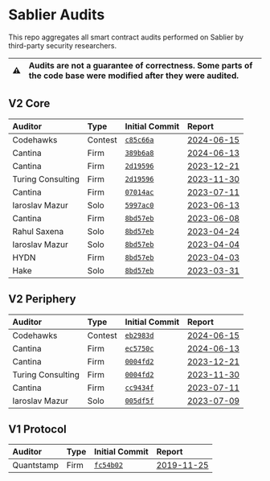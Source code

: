 # Sablier Audits

This repo aggregates all smart contract audits performed on Sablier by third-party security researchers.

| :warning: | Audits are not a guarantee of correctness. Some parts of the code base were modified after they were audited. |
| --------- | :------------------------------------------------------------------------------------------------------------ |

## V2 Core

[c85c66a]: https://github.com/sablier-labs/v2-core/tree/c85c66ac0a3f3f287ba10a5c267c1ce67d1b6aeb
[389b6a8]: https://github.com/sablier-labs/v2-core/tree/389b6a86ab705c561ec4212cc0e2c92f1892fa85
[2d19596]: https://github.com/sablier-labs/v2-core/tree/2d19596e02e6c7ddab15ece1d140addee4d6f10c
[07014ac]: https://github.com/sablier-labs/v2-core/tree/07014ac599908207934f0f5831471e10c8ab3447
[8bd57eb]: https://github.com/sablier-labs/v2-core/tree/8bd57ebb31fddf6ef262477e5a378027db8b85d8
[5997ac0]: https://github.com/sablier-labs/v2-core/tree/5997ac05751960259c03aa166158d5db8aea1675

| Auditor           | Type    | Initial Commit       | Report                                         |
| :---------------- | :------ | :------------------- | :--------------------------------------------- |
| Codehawks         | Contest | [`c85c66a`][c85c66a] | [2024-06-15](./v2/core/codehawk-2024-06-15.md) |
| Cantina           | Firm    | [`389b6a8`][389b6a8] | [2024-06-13](./v2/core/cantina-2024-06-13.pdf) |
| Cantina           | Firm    | [`2d19596`][2d19596] | [2023-12-21](./v2/core/cantina-2023-12-21.pdf) |
| Turing Consulting | Firm    | [`2d19596`][2d19596] | [2023-11-30](./v2/core/turing-2023-11-30.pdf)  |
| Cantina           | Firm    | [`07014ac`][07014ac] | [2023-07-11](./v2/core/cantina-2023-07-11.pdf) |
| Iaroslav Mazur    | Solo    | [`5997ac0`][5997ac0] | [2023-06-13](./v2/core/iaro-2023-06-13.pdf)    |
| Cantina           | Firm    | [`8bd57eb`][8bd57eb] | [2023-06-08](./v2/core/cantina-2023-06-08.pdf) |
| Rahul Saxena      | Solo    | [`8bd57eb`][8bd57eb] | [2023-04-24](./v2/core/rahul-2023-04-24.pdf)   |
| Iaroslav Mazur    | Solo    | [`8bd57eb`][8bd57eb] | [2023-04-04](./v2/core/iaro-2023-04-04.pdf)    |
| HYDN              | Firm    | [`8bd57eb`][8bd57eb] | [2023-04-03](./v2/core/hydn-2023-04-03.pdf)    |
| Hake              | Solo    | [`8bd57eb`][8bd57eb] | [2023-03-31](./v2/core/hake-2023-03-31.pdf)    |

## V2 Periphery

[eb2983d]: https://github.com/sablier-labs/v2-periphery/tree/eb2983ddddf05d86f5f4483b23541b3e655f32e6
[ec5750c]: https://github.com/sablier-labs/v2-periphery/tree/ec5750c25509897bf57e4d551dc71e95eb9108c6
[0004fd2]: https://github.com/sablier-labs/v2-periphery/tree/0004fd2e61e032df3d895045ec414ecb212ddcc8
[cc9434f]: https://github.com/sablier-labs/v2-periphery/tree/cc9434f4f722ba259366cff6f437d5ee3df459cd
[005df5f]: https://github.com/sablier-labs/v2-periphery/tree/005df5f0452fb2dc4c19a613b9b572982849a35b

| Auditor           | Type    | Initial Commit       | Report                                              |
| :---------------- | :------ | :------------------- | :-------------------------------------------------- |
| Codehawks         | Contest | [`eb2983d`][eb2983d] | [2024-06-15](./v2/periphery/codehawk-2024-06-15.md) |
| Cantina           | Firm    | [`ec5750c`][ec5750c] | [2024-06-13](./v2/periphery/cantina-2024-06-13.pdf) |
| Cantina           | Firm    | [`0004fd2`][0004fd2] | [2023-12-21](./v2/periphery/cantina-2023-12-21.pdf) |
| Turing Consulting | Firm    | [`0004fd2`][0004fd2] | [2023-11-30](./v2/periphery/turing-2023-11-30.pdf)  |
| Cantina           | Firm    | [`cc9434f`][cc9434f] | [2023-07-11](./v2/periphery/cantina-2023-07-11.pdf) |
| Iaroslav Mazur    | Solo    | [`005df5f`][005df5f] | [2023-07-09](./v2/periphery/iaro-2023-07-09.pdf)    |

## V1 Protocol

[fc54b02]: https://github.com/sablier-labs/v1-protocol/tree/fc54b0233e186232f6d724fa89d1cf7c1f45c688

| Auditor    | Type | Initial Commit       | Report                                       |
| :--------- | :--- | :------------------- | :------------------------------------------- |
| Quantstamp | Firm | [`fc54b02`][fc54b02] | [2019-11-25](./v1/quantstamp-2019-11-25.pdf) |

